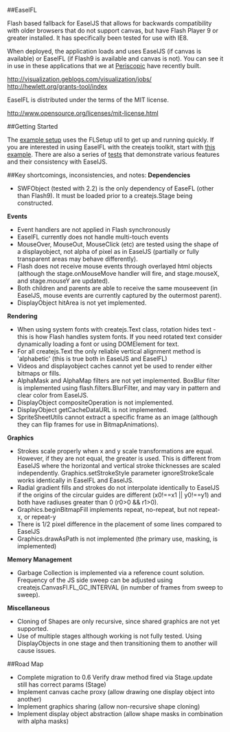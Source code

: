 ##EaselFL

Flash based fallback for EaselJS that allows for backwards compatibility
with older browsers that do not support canvas, but have Flash Player 9
or greater installed. It has specifically been tested for use with IE8.

When deployed, the application loads and uses EaselJS (if canvas is available) 
or EaselFL (if Flash9 is available and canvas is not). You can see it in use
in these applications that we at <a href="http://periscopic.com">Periscopic</a> 
have recently built.

<http://visualization.geblogs.com/visualization/jobs/> <br> <http://hewlett.org/grants-tool/index>

EaselFL is distributed under the terms of the MIT license.

<http://www.opensource.org/licenses/mit-license.html>

##Getting Started

The <a href="https://github.com/periscopic/EaselFL/blob/master/examples/setup.html">example setup</a> uses the FLSetup util to get up and running quickly. If you are interested in using EaselFL with the createjs toolkit, start with <a href ="https://github.com/periscopic/EaselFL/blob/master/examples/toolkit/toolkit_easelFL.html">this example</a>. There are also a series of <a href="https://github.com/periscopic/EaselFL/tree/master/test">tests</a> that demonstrate various features and their consistency with EaselJS.

##Key shortcomings, inconsistencies, and notes:
**Dependencies**

* SWFObject (tested with 2.2) is the only dependency of EaseFL (other than Flash9). 
It must be loaded prior to a createjs.Stage being constructed.

**Events**

* Event handlers are not applied in Flash synchronously
* EaselFL currently does not handle multi-touch events
* MouseOver, MouseOut, MouseClick (etc) are tested using the shape of a
displayobject, not alpha of pixel as in EaselJS (partially or fully transparent
areas may behave differently).
* Flash does not receive mouse events through overlayed html objects
(although the stage.onMouseMove handler will fire, and stage.mouseX, and
stage.mouseY are updated).
* Both children and parents are able to receive the same mouseevent
(in EaselJS, mouse events are currently captured by the outermost parent).
* DisplayObject hitArea is not yet implemented.

**Rendering**

* When using system fonts with createjs.Text class, rotation hides text - this is 
how Flash handles system fonts. If you need rotated text consider 
dynamically loading a font or using DOMElement for text.
* For all createjs.Text the only reliable vertical alignment method is 'alphabetic'
(this is true both in EaselJS and EaselFL)
* Videos and displayobject caches cannot yet be used to render either
bitmaps or fills.
* AlphaMask and AlphaMap filters are not yet implemented. BoxBlur filter
is implemented using flash.filters.BlurFilter, and may vary in
pattern and clear color from EaselJS.
* DisplayObject compositeOperation is not implemented.
* DisplayObject getCacheDataURL is not implemented.
* SpriteSheetUtils cannot extract a specific frame as an image (although they
can flip frames for use in BitmapAnimations).

**Graphics**

* Strokes scale properly when x and y scale transformations are equal. However, 
if they are not equal, the greater is used. This is different from EaselJS where
the horizontal and vertical stroke thicknesses are scaled independently. 
Graphics.setStrokeStyle parameter ignoreStrokeScale works identically in EaselFL and EaselJS.
* Radial gradient fills and strokes do not interpolate identically to EaselJS 
if the origins of the circular guides are different (x0!==x1 || y0!==y1) 
and both have radiuses greater than 0 (r0>0 && r1>0).
* Graphics.beginBitmapFill implements repeat, no-repeat, but not repeat-x, or repeat-y
* There is 1/2 pixel difference in the placement of some lines compared
to EaselJS
* Graphics.drawAsPath is not implemented (the primary use, masking, is implemented)

**Memory Management**

* Garbage Collection is implemented via a reference count solution. Frequency 
of the JS side sweep can be adjusted using createjs.CanvasFl.FL_GC_INTERVAL 
(in number of frames from sweep to sweep).

**Miscellaneous**

* Cloning of Shapes are only recursive, since shared graphics are not yet supported.
* Use of multiple stages although working is not fully tested. Using DisplayObjects
in one stage and then transitioning them to another will cause issues.


##Road Map
* Complete migration to 0.6
	Verify draw method fired via Stage.update still has correct params (Stage)
* Implement canvas cache proxy (allow drawing one display object into another)
* Implement graphics sharing (allow non-recursive shape cloning)
* Implement display object abstraction (allow shape masks in combination with alpha masks)